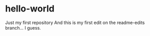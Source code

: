 # hello-world
Just my first repository
And this is my first edit on the readme-edits branch... I guess.
